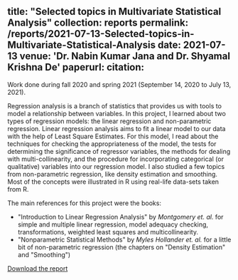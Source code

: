 title: "Selected topics in Multivariate Statistical Analysis"
collection: reports
permalink: /reports/2021-07-13-Selected-topics-in-Multivariate-Statistical-Analysis
date: 2021-07-13
venue: 'Dr. Nabin Kumar Jana and Dr. Shyamal Krishna De'
paperurl: 
citation: 
---
Work done during fall 2020 and spring 2021 (September 14, 2020 to July 13, 2021).

Regression analysis is a branch of statistics that provides us with tools to model a relationship between variables. In this project, I learned about two types of regression models: the linear regression and non-parametric regression. Linear regression analysis aims to fit a linear model to our data with the help of Least Square Estimates. For this model, I read about the techniques for checking the appropriateness of the model, the tests for determining the significance of regressor variables, the methods for dealing with multi-collinearity, and the procedure for incorporating categorical (or qualitative) variables into our regression model. I also studied a few topics from non-parametric regression, like density estimation and smoothing. Most of the concepts were illustrated in R using real-life data-sets taken from R. 

The main references for this project were the books:
* "Introduction to Linear Regression Analysis" by *Montgomery et. al.* for simple and multiple linear regression, model adequacy checking, transformations, weighted least squares and multicollinearity.
* "Nonparametric Statistical Methods" by *Myles Hollander et. al.* for a little bit of non-parametric regression (the chapters on "Density Estimation" and "Smoothing")

[Download the report](
https://t-padma.github.io/files/padma_MS-thesis.pdf)


